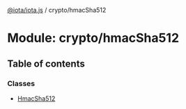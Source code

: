 [@iota/iota.js](../README.md) / crypto/hmacSha512

# Module: crypto/hmacSha512

## Table of contents

### Classes

- [HmacSha512](../classes/crypto_hmacSha512.HmacSha512.md)
